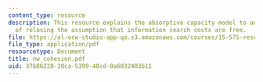 ```yaml
---
content_type: resource
description: This resource explains the absorptive capacity model to analyze the implications
  of relaxing the assumption that information search costs are free.
file: https://ol-ocw-studio-app-qa.s3.amazonaws.com/courses/15-575-research-seminar-in-it-and-organizations-economic-perspectives-spring-2004/37b8622820ca539948cd0a6032403b11_nw_cohesion.pdf
file_type: application/pdf
resourcetype: Document
title: nw_cohesion.pdf
uid: 37b86228-20ca-5399-48cd-0a6032403b11
---
```

